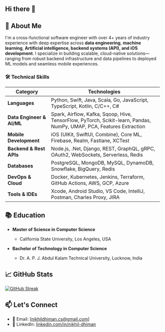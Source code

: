 ## Hi there 👋

## 📖 About Me
I'm a cross-functional software engineer with over 4+ years of industry experience with deep expertise across **data engineering**, **machine learning**, **Artificial intelligence, backend systems (API), and iOS development**. I specialize in building scalable, cloud-native solutions—ranging from robust backend infrastructure and data pipelines to deployed ML models and seamless mobile experiences.


### 🛠️ Technical Skills
| **Category**           | **Technologies**                                                                 |
|------------------------|----------------------------------------------------------------------------------|
| **Languages**          | Python, Swift, Java, Scala, Go, JavaScript, TypeScript, Kotlin, C/C++, C#             |
| **Data Engineer & AI/ML**          | Spark, Airflow, Kafka, Sqoop, Hive, TensorFlow, PyTorch, Scikit-learn, Pandas, NumPy, UMAP, PCA, Features Extraction   |
| **Mobile Development** | iOS (UIKit, SwiftUI, Combine), Core ML, Firebase, Realm, Fastlane, XCTest       |
| **Backend & Rest APIs**     | Node.js, .Net, Django, REST, GraphQL, gRPC, OAuth2, WebSockets, Serverless, Redis     |
| **Databases**          | PostgreSQL, MongoDB, MySQL, DynamoDB, Snowflake, BigQuery, Redis                |
| **DevOps & Cloud**     | Docker, Kubernetes, Jenkins, Terraform, GitHub Actions, AWS, GCP, Azure         |
| **Tools & IDEs**       | Xcode, Android Studio, VS Code, IntelliJ, Postman, Charles Proxy, JIRA          |


## 📚 Education
- **Master of Science in Computer Science**
  - California State University, Los Angeles, USA

- **Bachelor of Technology in Computer Science**
  - Dr. A. P. J. Abdul Kalam Technical University, Lucknow, India


 ## 📈 GitHub Stats

[![GitHub Streak](https://github-readme-streak-stats.herokuapp.com/?user=NikhilDhiman&theme=dark)](https://git.io/streak-stats)


## 📫 Let's Connect
- 📧 Email: [nikhildhiman.cs@gmail.com]
- 💼 LinkedIn: [linkedin.com/in/nikhil-dhiman](https://www.linkedin.com/in/nikhil-dhiman/)

<!--
**NikhilDhiman/NikhilDhiman** is a ✨ _special_ ✨ repository because its `README.md` (this file) appears on your GitHub profile.

Here are some ideas to get you started:

- 🔭 I’m currently working on ...
- 🌱 I’m currently learning ...
- 👯 I’m looking to collaborate on ...
- 🤔 I’m looking for help with ...
- 💬 Ask me about ...
- 📫 How to reach me: ...
- 😄 Pronouns: ...
- ⚡ Fun fact: ...
-->
